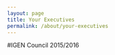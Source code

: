 ```yaml
---
layout: page
title: Your Executives
permalink: /about/your-executives
---
```

#IGEN Council 2015/2016

